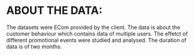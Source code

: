 # ABOUT THE DATA: 

The datasets were ECom provided by the client. The data is about the customer behaviour which contains data of multiple users. The effetct of different promotional events were studied and analysed. The duration of data is of two months.

